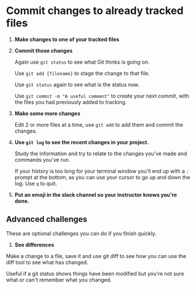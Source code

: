 # Commit changes to already tracked files

1) **Make changes to one of your tracked files**

1) **Commit those changes**

	Again use `git status` to see what Git thinks is going on.
	
	Use `git add {filename}` to stage the change to that file.
	
	Use `git status` again to see what is the status now.
	
	Use `git commit -m "A useful comment"` to create your next commit, with the files you had previously added to tracking.

1) **Make some more changes**

	Edit 2 or more files at a time, use `git add` to add them and commit the changes.

1) **Use `git log` to see the recent changes in your project.**

	Study the information and try to relate to the changes you've made and commands you've run.	
	
	If your history is too long for your terminal window you'll end up with a `:` prompt at the bottom, as you can use your cursor to go up and down the log. Use `q` to quit.

1) **Put an emoji in the slack channel so your instructor knows you're done.**

## Advanced challenges

These are optional challenges you can do if you finish quickly.

1) **See differences**

Make a change to a file, save it and use git diff to see how you can use the diff tool to see what has changed.

Useful if a git status shows things have been modified but you're not sure what or can't remember what you changed.
